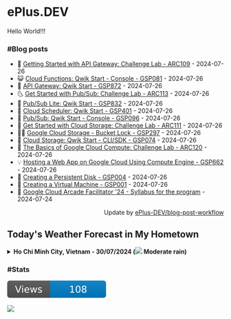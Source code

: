 # ePlus.DEV

Hello World!!!

### #Blog posts

- 🧰 [Getting Started with API Gateway: Challenge Lab - ARC109](https://eplus.dev/getting-started-with-api-gateway-challenge-lab-arc109) - 2024-07-26 
- 😺 [Cloud Functions: Qwik Start - Console - GSP081](https://eplus.dev/cloud-functions-qwik-start-console-gsp081) - 2024-07-26 
- 🗽 [API Gateway: Qwik Start - GSP872](https://eplus.dev/api-gateway-qwik-start-gsp872) - 2024-07-26 
- 🌜 [Get Started with Pub/Sub: Challenge Lab - ARC113](https://eplus.dev/get-started-with-pubsub-challenge-lab-arc113) - 2024-07-26 
- 📝 [Pub/Sub Lite: Qwik Start - GSP832](https://eplus.dev/pubsub-lite-qwik-start-gsp832) - 2024-07-26 
- 🚀 [Cloud Scheduler: Qwik Start - GSP401](https://eplus.dev/cloud-scheduler-qwik-start-gsp401) - 2024-07-26 
- 💼 [Pub/Sub: Qwik Start - Console - GSP096](https://eplus.dev/pubsub-qwik-start-console-gsp096) - 2024-07-26 
- 🦣 [Get Started with Cloud Storage: Challenge Lab - ARC111](https://eplus.dev/get-started-with-cloud-storage-challenge-lab-arc111) - 2024-07-26 
- 👨‍🏫 [Google Cloud Storage - Bucket Lock - GSP297](https://eplus.dev/google-cloud-storage-bucket-lock-gsp297) - 2024-07-26 
- 🔭 [Cloud Storage: Qwik Start - CLI/SDK - GSP074](https://eplus.dev/cloud-storage-qwik-start-clisdk-gsp074) - 2024-07-26 
- 🤡 [The Basics of Google Cloud Compute: Challenge Lab - ARC120](https://eplus.dev/the-basics-of-google-cloud-compute-challenge-lab-arc120) - 2024-07-26 
- 💡 [Hosting a Web App on Google Cloud Using Compute Engine - GSP662](https://eplus.dev/hosting-a-web-app-on-google-cloud-using-compute-engine-gsp662) - 2024-07-26 
- 🦣 [Creating a Persistent Disk - GSP004](https://eplus.dev/creating-a-persistent-disk-gsp004) - 2024-07-26 
- 💪 [Creating a Virtual Machine - GSP001](https://eplus.dev/creating-a-virtual-machine-gsp001) - 2024-07-26 
- 🤡 [Google Cloud Arcade Facilitator &#39;24 - Syllabus for the program](https://eplus.dev/google-cloud-arcade-facilitator-24-syllabus-for-the-program) - 2024-07-24 


<div align="right">
    Update by <a target="_blank" href="https://github.com/ePlus-DEV/blog-post-workflow">ePlus-DEV/blog-post-workflow</a>
</div>


## Today's Weather Forecast in My Hometown



<details>
    <summary><b>Ho Chi Minh City, Vietnam - 30/07/2024 (<img src="https://cdn.weatherapi.com/weather/64x64/day/302.png" width="25" /> Moderate rain)</b>
    </summary>

    
<table>
    <tr>
        <th>Hour</th>
        <td>00:00</td><td>01:00</td><td>02:00</td><td>03:00</td><td>04:00</td><td>05:00</td><td>06:00</td><td>07:00</td><td>08:00</td><td>09:00</td><td>10:00</td><td>11:00</td><td>12:00</td><td>13:00</td><td>14:00</td><td>15:00</td><td>16:00</td><td>17:00</td><td>18:00</td><td>19:00</td><td>20:00</td><td>21:00</td><td>22:00</td><td>23:00</td>
    </tr>
    <tr>
        <th>Weather</th>
        <td><img src="https://cdn.weatherapi.com/weather/64x64/night/176.png"></img></td><td><img src="https://cdn.weatherapi.com/weather/64x64/night/176.png"></img></td><td><img src="https://cdn.weatherapi.com/weather/64x64/night/176.png"></img></td><td><img src="https://cdn.weatherapi.com/weather/64x64/night/113.png"></img></td><td><img src="https://cdn.weatherapi.com/weather/64x64/night/143.png"></img></td><td><img src="https://cdn.weatherapi.com/weather/64x64/night/143.png"></img></td><td><img src="https://cdn.weatherapi.com/weather/64x64/day/116.png"></img></td><td><img src="https://cdn.weatherapi.com/weather/64x64/day/176.png"></img></td><td><img src="https://cdn.weatherapi.com/weather/64x64/day/113.png"></img></td><td><img src="https://cdn.weatherapi.com/weather/64x64/day/176.png"></img></td><td><img src="https://cdn.weatherapi.com/weather/64x64/day/116.png"></img></td><td><img src="https://cdn.weatherapi.com/weather/64x64/day/353.png"></img></td><td><img src="https://cdn.weatherapi.com/weather/64x64/day/353.png"></img></td><td><img src="https://cdn.weatherapi.com/weather/64x64/day/353.png"></img></td><td><img src="https://cdn.weatherapi.com/weather/64x64/day/353.png"></img></td><td><img src="https://cdn.weatherapi.com/weather/64x64/day/353.png"></img></td><td><img src="https://cdn.weatherapi.com/weather/64x64/day/353.png"></img></td><td><img src="https://cdn.weatherapi.com/weather/64x64/day/353.png"></img></td><td><img src="https://cdn.weatherapi.com/weather/64x64/day/176.png"></img></td><td><img src="https://cdn.weatherapi.com/weather/64x64/night/176.png"></img></td><td><img src="https://cdn.weatherapi.com/weather/64x64/night/116.png"></img></td><td><img src="https://cdn.weatherapi.com/weather/64x64/night/176.png"></img></td><td><img src="https://cdn.weatherapi.com/weather/64x64/night/113.png"></img></td><td><img src="https://cdn.weatherapi.com/weather/64x64/night/113.png"></img></td>
    </tr>
    <tr>
        <th>Condition</th>
        <td width="200px">Patchy rain nearby</td><td width="200px">Patchy rain nearby</td><td width="200px">Patchy rain nearby</td><td width="200px">Clear </td><td width="200px">Mist</td><td width="200px">Mist</td><td width="200px">Partly Cloudy </td><td width="200px">Patchy rain nearby</td><td width="200px">Sunny</td><td width="200px">Patchy rain nearby</td><td width="200px">Partly Cloudy </td><td width="200px">Light rain shower</td><td width="200px">Light rain shower</td><td width="200px">Light rain shower</td><td width="200px">Light rain shower</td><td width="200px">Light rain shower</td><td width="200px">Light rain shower</td><td width="200px">Light rain shower</td><td width="200px">Patchy rain nearby</td><td width="200px">Patchy rain nearby</td><td width="200px">Partly Cloudy </td><td width="200px">Patchy rain nearby</td><td width="200px">Clear </td><td width="200px">Clear </td>
    </tr>
    <tr>
        <th>Temperature</th>
        <td>25.5 °C</td><td>25.1 °C</td><td>24.8 °C</td><td>24.7 °C</td><td>24.6 °C</td><td>24.5 °C</td><td>24.7 °C</td><td>25.6 °C</td><td>27 °C</td><td>28.2 °C</td><td>29.6 °C</td><td>30.6 °C</td><td>31.1 °C</td><td>31.2 °C</td><td>31.1 °C</td><td>30.5 °C</td><td>30.5 °C</td><td>29.2 °C</td><td>27.4 °C</td><td>26.6 °C</td><td>26.6 °C</td><td>26.4 °C</td><td>26.1 °C</td><td>25.8 °C</td>
    </tr>
    <tr>
        <th>Wind</th>
        <td>6.8 kph</td><td>8.6 kph</td><td>8.6 kph</td><td>7.6 kph</td><td>5.4 kph</td><td>4.7 kph</td><td>2.2 kph</td><td>5.4 kph</td><td>9 kph</td><td>10.8 kph</td><td>13.3 kph</td><td>14.8 kph</td><td>14.8 kph</td><td>14.8 kph</td><td>16.2 kph</td><td>15.1 kph</td><td>14.4 kph</td><td>11.5 kph</td><td>10.4 kph</td><td>9.7 kph</td><td>7.6 kph</td><td>7.9 kph</td><td>7.2 kph</td><td>6.8 kph</td>
    </tr>
</table>


<div align="right">
    Updated at: 2024-07-29T18:48:32Z - by <a target="_blank"
        href="https://github.com/ePlus-DEV/weather-forecast">ePlus-DEV/weather-forecast</a>
</div>
</details>


### #Stats

[![Image of counter](https://github.com/ePlus-DEV/view-counter/blob/main/svg/685088620/badge.svg)](https://github.com/ePlus-DEV/view-counter/blob/main/readme/685088620/week.md)

![](https://komarev.com/ghpvc/?username=ePlus-DEV&style=for-the-badge)
